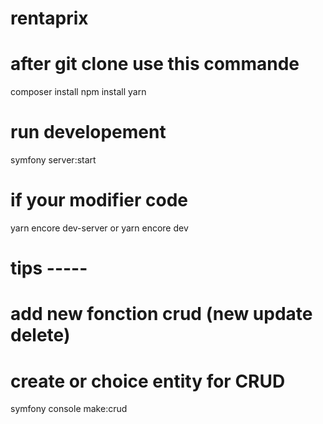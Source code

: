 # rentaprix

# after git clone use this commande
composer install
npm install yarn

# run developement
symfony server:start

# if your modifier code
yarn encore dev-server or yarn encore dev

# tips -----

# add new fonction crud (new update delete)
# create or choice entity for CRUD
symfony console make:crud